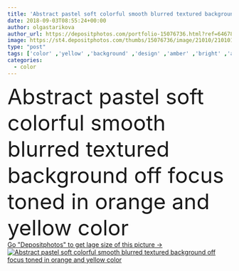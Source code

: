 ```yaml
---
title: 'Abstract pastel soft colorful smooth blurred textured background off focus toned in orange and yellow color'
date: 2018-09-03T08:55:24+00:00
author: olgastarikova
author_url: https://depositphotos.com/portfolio-15076736.html?ref=64678756
image: https://st4.depositphotos.com/thumbs/15076736/image/21010/210101376/api_thumb_450.jpg?forcejpeg=true
type: "post"
tags: ['color' ,'yellow' ,'background' ,'design' ,'amber' ,'bright' ,'art' ,'gold' ,'abstract' ,'texture' ,'orange' ,'golden' ,'light' ,'warm' ,'pattern' ,'creativity' ,'multicolor' ,'modern' ,'pastel' ,'imagination' ,'abstraction' ,'backdrop' ,'concept' ,'smooth' ,'Chaos' ,'blur' ,'soft' ,'futuristic' ,'digital' ,'Dynamic' ,'wallpaper' ,'gradient' ,'artistic' ,'template' ,'fantastic' ,'geometric' ,'blurred' ,'straw' ,'poster' ,'unreal' ,'blurry' ,'aureate' ,'succinic' ,'web design' ,'off focus' ]
categories: 
  - color
---
```

<div aling="center">
            <font size="60"> Abstract pastel soft colorful smooth blurred textured background off focus toned in orange and yellow color</font>   
</div>
<div>
    <a href='https://st4.depositphotos.com/thumbs/15076736/image/21010/210101376/api_thumb_450.jpg?forcejpeg=true?ref=64678756' target=_blank > Go "Depositphotos" to get lage size of this picture ->
        <img href='https://st4.depositphotos.com/thumbs/15076736/image/21010/210101376/api_thumb_450.jpg?forcejpeg=true?ref=64678756' src='https://st4.depositphotos.com/15076736/21010/i/950/depositphotos_210101376-stock-photo-abstract-pastel-soft-colorful-smooth.jpg?forcejpeg=true' alt='Abstract pastel soft colorful smooth blurred textured background off focus toned in orange and yellow color' >
    </a>
</div>
